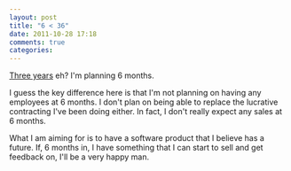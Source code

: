 ```yaml
---
layout: post
title: "6 < 36"
date: 2011-10-28 17:18
comments: true
categories: 
---
```

[Three years](http://jacquesmattheij.com/It+takes+three+years+to+build+a+business) eh? I'm planning 6 months.

I guess the key difference here is that I'm not planning on having any employees at 6 months. I don't plan on being able to replace the lucrative contracting I've been doing either. In fact, I don't really expect any sales at 6 months. 

What I am aiming for is to have a software product that I believe has a future. If, 6 months in, I have something that I can start to sell and get feedback on, I'll be a very happy man.
